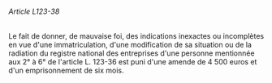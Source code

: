###### Article L123-38

Le fait de donner, de mauvaise foi, des indications inexactes ou incomplètes en vue d'une immatriculation, d'une modification de sa situation ou de la radiation du registre national des entreprises d'une personne mentionnée aux 2° à 6° de l'article L. 123-36 est puni d'une amende de 4 500 euros et d'un emprisonnement de six mois.

